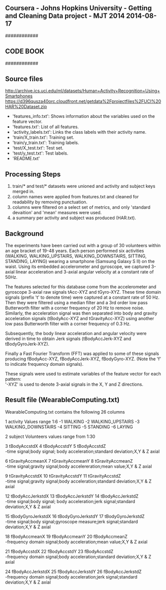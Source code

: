 ## Coursera - Johns Hopkins University - Getting and Cleaning Data project - MJT 2014 2014-08-17 #########
############
## CODE BOOK
############

## Source files

http://archive.ics.uci.edu/ml/datasets/Human+Activity+Recognition+Using+Smartphones 
https://d396qusza40orc.cloudfront.net/getdata%2Fprojectfiles%2FUCI%20HAR%20Dataset.zip 

- 'features_info.txt': Shows information about the variables used on the feature vector.
- 'features.txt': List of all features.
- 'activity_labels.txt': Links the class labels with their activity name.
- 'train/X_train.txt': Training set.
- 'train/y_train.txt': Training labels.
- 'test/X_test.txt': Test set.
- 'test/y_test.txt': Test labels.
- 'README.txt'

## Processing Steps

1. train/* and test/* datasets were unioned and activity and subject keys merged in.
2. column names were applied from features.txt and cleaned for readability by removing punctuation.
3. columns were filtered on a select set of metrics, and only 'standard devaition' and 'mean' measures were used.
4. a summary per activity and subject was produced (HAR.txt).


## Background

The experiments have been carried out with a group of 30 volunteers within an age bracket of 19-48 years. Each person performed six activities (WALKING, WALKING_UPSTAIRS, WALKING_DOWNSTAIRS, SITTING, STANDING, LAYING) wearing a smartphone (Samsung Galaxy S II) on the waist. Using its embedded accelerometer and gyroscope, we captured 3-axial linear acceleration and 3-axial angular velocity at a constant rate of 50Hz.

The features selected for this database come from the accelerometer and gyroscope 3-axial raw signals tAcc-XYZ and tGyro-XYZ. These time domain signals (prefix 't' to denote time) were captured at a constant rate of 50 Hz. Then they were filtered using a median filter and a 3rd order low pass Butterworth filter with a corner frequency of 20 Hz to remove noise. Similarly, the acceleration signal was then separated into body and gravity acceleration signals (tBodyAcc-XYZ and tGravityAcc-XYZ) using another low pass Butterworth filter with a corner frequency of 0.3 Hz. 

Subsequently, the body linear acceleration and angular velocity were derived in time to obtain Jerk signals (tBodyAccJerk-XYZ and tBodyGyroJerk-XYZ). 

Finally a Fast Fourier Transform (FFT) was applied to some of these signals producing fBodyAcc-XYZ, fBodyAccJerk-XYZ, fBodyGyro-XYZ. (Note the 'f' to indicate frequency domain signals). 

These signals were used to estimate variables of the feature vector for each pattern:  
'-XYZ' is used to denote 3-axial signals in the X, Y and Z directions.

## Result file (WearableComputing.txt)

WearableComputing.txt contains the following 26 columns

1           activity
Values range 1:6
-1 WALKING
-2 WALKING_UPSTAIRS
-3 WALKING_DOWNSTAIRS
-4 SITTING
-5 STANDING
-6 LAYING

2            subject
Volunteers values range from 1:30

3       tBodyAccstdX
4       tBodyAccstdY
5       tBodyAccstdZ  
-time signal;body signal; body acceleration;standard deviation;X,Y & Z axial

6   tGravityAccmeanX
7   tGravityAccmeanY
8   tGravityAccmeanZ  
-time signal;gravity signal;body accelereration;mean value;X,Y & Z axial

9    tGravityAccstdX
10   tGravityAccstdY
11   tGravityAccstdZ  
-time signal;gravity signal;body acceleration;standard deviation;X,Y & Z axial

12  tBodyAccJerkstdX
13  tBodyAccJerkstdY
14  tBodyAccJerkstdZ  
-time signal;body signal; body acceleration;jerk signal;standard deviation;X,Y & Z axial

15 tBodyGyroJerkstdX
16 tBodyGyroJerkstdY
17 tBodyGyroJerkstdZ  
-time signal;body signal;gyroscope measure;jerk signal;standard deviation;X,Y & Z axial

18     fBodyAccmeanX
19     fBodyAccmeanY
20     fBodyAccmeanZ  
-frequency domain signal;body acceleration;mean value;X,Y & Z axial

21      fBodyAccstdX
22      fBodyAccstdY
23      fBodyAccstdZ  
-frequency domain signal;body acceleration;standard deviation;X,Y & Z axial

24  fBodyAccJerkstdX
25  fBodyAccJerkstdY
26  fBodyAccJerkstdZ  
-frequency domain signal;body acceleration;jerk signal;standard deviation;X,Y & Z axial




